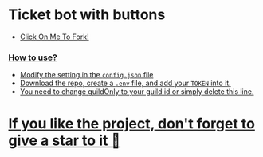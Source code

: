 # Ticket bot with buttons

<a href="https://replit.com/@MashimasHeros/Saizuo-x-Button-Bot?v=1" Click Here To Fork On Replit> </heref>

- Click On Me To Fork!

### **How to use?**
- Modify the setting in the `config.json` file
- Download the repo, create a `.env` file, and add your `TOKEN` into it.
- You need to change guildOnly to your guild id or simply delete this line.

# If you like the project, don't forget to give a star to it 🌟





